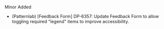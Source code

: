 Minor
Added
- (Patternlab) [Feedback Form] DP-6357: Update Feedback Form to allow toggling required "legend" items to improve accessibility.

